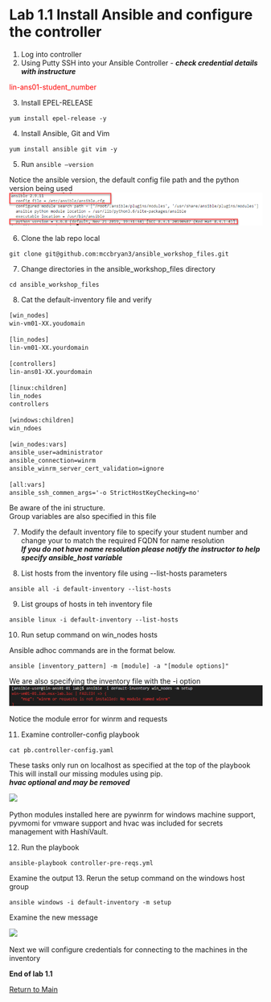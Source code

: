 # Lab 1.1 Install Ansible and configure the controller

1.	Log into controller
2.	Using Putty SSH into your Ansible Controller - ___check credential details with instructure___

<span style="color:red">lin-ans01-student_number</span>

3.	Install EPEL-RELEASE

```
yum install epel-release -y
```

4.	Install Ansible, Git and Vim

```
yum install ansible git vim -y
```

5.	Run ```ansible –version```

Notice the ansible version, the default config file path and the python version being used
![](/images/ansible-version1.png)

6.	Clone the lab repo local
```
git clone git@github.com:mccbryan3/ansible_workshop_files.git
```
7. Change directories in the ansible_workshop_files directory
```
cd ansible_workshop_files
```
8. Cat the default-inventory file and verify
```
[win_nodes]
win-vm01-XX.youdomain

[lin_nodes]
lin-vm01-XX.yourdomain

[controllers]
lin-ans01-XX.yourdomain

[linux:children]
lin_nodes
controllers

[windows:children]
win_ndoes

[win_nodes:vars]
ansible_user=administrator
ansible_connection=winrm
ansible_winrm_server_cert_validation=ignore

[all:vars]
ansible_ssh_commen_args='-o StrictHostKeyChecking=no'
```
Be aware of the ini structure.<br>
Group variables are also specified in this file

7. Modify the default inventory file to specify your student number and change your to match the required FQDN for name resolution<br>
___If you do not have name resolution please notify the instructor to help specify ansible_host variable___

8. List hosts from the inventory file using --list-hosts  parameters

```
ansible all -i default-inventory --list-hosts
```

9. List groups of hosts in teh inventory file

```
ansible linux -i default-inventory --list-hosts

```

10. Run setup command on win_nodes hosts

Ansible adhoc commands are in the format below.<br>
```
ansible [inventory_pattern] -m [module] -a "[module options]"
```
We are also specifying the inventory file with the -i option
![](/images/lab1-winrm-error.png)

Notice the module error for winrm and requests

11.	Examine controller-config playbook
```
cat pb.controller-config.yaml
````
These tasks only run on localhost as specified at the top of the playbook
This will install our missing modules using pip.<br>
___hvac optional and may be removed___

![](/images/lab1-controller-config1.png)

Python modules installed here are pywinrm for windows machine support, pyvmomi for vmware support and hvac was included for secrets management with HashiVault.

12. Run the playbook
```
ansible-playbook controller-pre-reqs.yml
```
Examine the output
13. Rerun the setup command on the windows host group

```
ansible windows -i default-inventory -m setup
```
Examine the new message

![](/images/lab1.1-windows-ssl-pass-error.png)

Next we will configure credentials for connecting to the machines in the inventory

**End of lab 1.1**

[Return to Main](/README.md)


